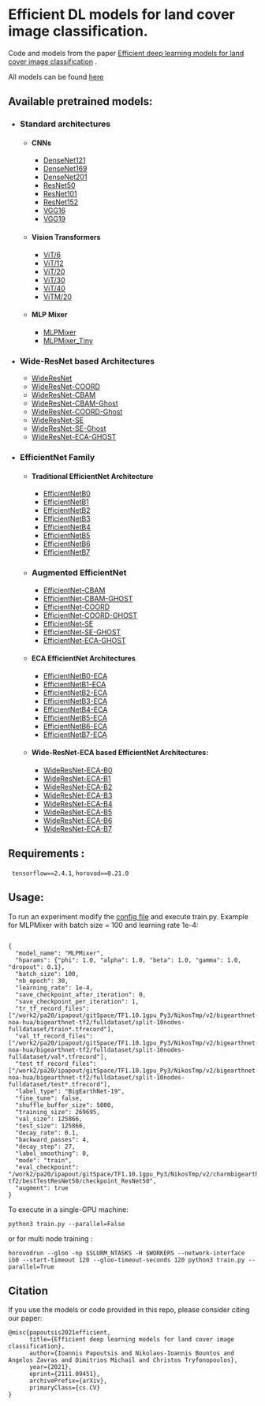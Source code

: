 
# Efficient DL models for land cover image classification.

Code and models from the paper [Efficient deep learning models for land cover image classification](https://arxiv.org/abs/2111.09451) .

All models can be found [here](https://www.dropbox.com/sh/8bzc1k1e2ejcb7f/AABLwOp_acItoOD7fubevlFKa?dl=0)

## Available pretrained models:
- ### Standard architectures
  - #### CNNs  
    - [DenseNet121](https://www.dropbox.com/s/idenhh7g4j3vapb/checkpoint_densenet121.zip?dl=0)
    - [DenseNet169](https://www.dropbox.com/s/qh6cnryod7uric7/checkpoint_DenseNet169.zip?dl=0)
    - [DenseNet201](https://www.dropbox.com/s/w0jdbzdamxfyti7/checkpoint_densenet201.zip?dl=0)
    - [ResNet50](https://www.dropbox.com/s/trsojsbjvlpt9jz/checkpoint_resnet50.zip?dl=0)
    - [ResNet101](https://www.dropbox.com/s/sn2s5xtqlq9721j/checkpoint_resnet101.zip?dl=0)
    - [ResNet152](https://www.dropbox.com/s/ukfsg9s8jxjdb64/checkpoint_resnet152.zip?dl=0)
    - [VGG16](https://www.dropbox.com/s/mxx7jm6pleb9ezu/checkpoint_vgg16.zip?dl=0)
    - [VGG19](https://www.dropbox.com/s/u86oos6i6vp0981/checkpoint_vgg19.zip?dl=0)
  - #### Vision Transformers
    - [ViT/6](https://www.dropbox.com/s/e7ae92x5vitp12e/checkpoint_vit_6.zip?dl=0)
    - [ViT/12](https://www.dropbox.com/s/awyw5uz59cu7rh4/checkpoint_vit_12.zip?dl=0)
    - [ViT/20](https://www.dropbox.com/s/nkmqvulbb9wbgdw/checkpoint_vit_20.zip?dl=0)
    - [ViT/30](https://www.dropbox.com/s/uaayeo2ep7mif3p/checkpoint_vit_30.zip?dl=0)
    - [ViT/40](https://www.dropbox.com/s/yyh8dqngk7j52cw/checkpoint_vit_40.zip?dl=0)
    - [ViTM/20](https://www.dropbox.com/s/4gtoqfjyar27g69/checkpoint_vit_m20.zip?dl=0)
  - #### MLP Mixer
    - [MLPMixer](https://www.dropbox.com/s/29lnfpwc0skkirl/checkpoint_MLPMixer.zip?dl=0)
    - [MLPMixer_Tiny](https://www.dropbox.com/s/lqs69eo512xkkt7/checkpoint_MLPMixer_Tiny.zip?dl=0)

-  ### Wide-ResNet based Architectures
    - [WideResNet](https://www.dropbox.com/s/g2dah9t9zpk5eda/checkpoint_WideResNet.zip?dl=0)
    - [WideResNet-COORD](https://www.dropbox.com/s/qf9n1i0a48uinez/checkpoint_WideResNet_COORD.zip?dl=0)
    - [WideResNet-CBAM](https://www.dropbox.com/s/ddif8bzfoohx2ap/checkpoint_WideResNet_CBAM.zip?dl=0)
    - [WideResNet-CBAM-Ghost](https://www.dropbox.com/s/ychczklu54ifigs/checkpoint_WideResNet_CBAM_GHOST.zip?dl=0)
    - [WideResNet-COORD-Ghost](https://www.dropbox.com/s/ychczklu54ifigs/checkpoint_WideResNet_CBAM_GHOST.zip?dl=0)
    - [WideResNet-SE](https://www.dropbox.com/s/9c6wykn88ettxfs/checkpoint_WideResNet_SE.zip?dl=0) 
    - [WideResNet-SE-Ghost](https://www.dropbox.com/s/9azmeuhfy1ukb52/checkpoint_WideResNet_SE_GHOST.zip?dl=0)
    - [WideResNet-ECA-GHOST](https://www.dropbox.com/s/51kzqsrdfhby26v/checkpoint_WideResNet_ECA_GHOST.zip?dl=0)


- ### EfficientNet Family
  - #### Traditional EfficientNet Architecture
    - [EfficientNetB0](https://www.dropbox.com/s/bex8c96r29c9c47/checkpoint_EfficientNetB0.zip?dl=0)
    - [EfficientNetB1](https://www.dropbox.com/s/hcvmq8abhl4qs5r/checkpoint_EfficientNetB1.zip?dl=0)
    - [EfficientNetB2](https://www.dropbox.com/s/hcvmq8abhl4qs5r/checkpoint_EfficientNetB1.zip?dl=0)
    - [EfficientNetB3](https://www.dropbox.com/s/onmted8umdqv9k9/checkpoint_EfficientNetB3.zip?dl=0)
    - [EfficientNetB4](https://www.dropbox.com/s/jtvncero96unys0/checkpoint_EfficientNetB4.zip?dl=0)
    - [EfficientNetB5](https://www.dropbox.com/s/yrj930z9y8ecogc/checkpoint_EfficientNetB5.zip?dl=0)
    - [EfficientNetB6](https://www.dropbox.com/s/qe3mtzrsv6zb4qx/checkpoint_EfficientNetB6.zip?dl=0)
    - [EfficientNetB7](https://www.dropbox.com/s/3x6q4869d2t537f/checkpoint_EfficientNetB7.zip?dl=0)
  
  - ### Augmented EfficientNet
    - [EfficientNet-CBAM]()
    - [EfficientNet-CBAM-GHOST]()
    - [EfficientNet-COORD]()
    - [EfficientNet-COORD-GHOST]()
    - [EfficientNet-SE]()
    - [EfficientNet-SE-GHOST]()
    - [EfficientNet-ECA-GHOST]()
    
  - #### ECA EfficientNet Architectures
    -  [EfficientNetB0-ECA]()
    -  [EfficientNetB1-ECA]() 
    -  [EfficientNetB2-ECA]()
    -  [EfficientNetB3-ECA]()
    -  [EfficientNetB4-ECA]()
    -  [EfficientNetB5-ECA]()
    -  [EfficientNetB6-ECA]()
    -  [EfficientNetB7-ECA]()
  
  -  #### Wide-ResNet-ECA based EfficientNet Architectures:
     - [WideResNet-ECA-B0]() 
     - [WideResNet-ECA-B1]()
     - [WideResNet-ECA-B2]()
     - [WideResNet-ECA-B3]()
     - [WideResNet-ECA-B4]()
     - [WideResNet-ECA-B5]()
     - [WideResNet-ECA-B6]()
     - [WideResNet-ECA-B7]()


## Requirements :

```  tensorflow==2.4.1 ```, ``` horovod==0.21.0  ```

## Usage:
  To run an experiment modify the [config file](configs/base.json) and execute train.py. Example for MLPMixer with batch size = 100 and learning rate 1e-4:
  ```

{
    "model_name": "MLPMixer",
    "hparams": {"phi": 1.0, "alpha": 1.0, "beta": 1.0, "gamma": 1.0, "dropout": 0.1},
    "batch_size": 100,
    "nb_epoch": 30,
    "learning_rate": 1e-4,
    "save_checkpoint_after_iteration": 0,
    "save_checkpoint_per_iteration": 1,
    "tr_tf_record_files": ["/work2/pa20/ipapout/gitSpace/TF1.10.1gpu_Py3/NikosTmp/v2/bigearthnet-noa-hua/bigearthnet-tf2/fulldataset/split-10nodes-fulldataset/train*.tfrecord"],
    "val_tf_record_files": ["/work2/pa20/ipapout/gitSpace/TF1.10.1gpu_Py3/NikosTmp/v2/bigearthnet-noa-hua/bigearthnet-tf2/fulldataset/split-10nodes-fulldataset/val*.tfrecord"],
    "test_tf_record_files": ["/work2/pa20/ipapout/gitSpace/TF1.10.1gpu_Py3/NikosTmp/v2/bigearthnet-noa-hua/bigearthnet-tf2/fulldataset/split-10nodes-fulldataset/test*.tfrecord"],
    "label_type": "BigEarthNet-19",
    "fine_tune": false,
    "shuffle_buffer_size": 5000,
    "training_size": 269695,
    "val_size": 125866,
    "test_size": 125866,
    "decay_rate": 0.1,
    "backward_passes": 4,
    "decay_step": 27,
    "label_smoothing": 0,
    "mode": "train",
    "eval_checkpoint": "/work2/pa20/ipapout/gitSpace/TF1.10.1gpu_Py3/NikosTmp/v2/charmbigearth/bigearthnet-tf2/bestTestResNet50/checkpoint_ResNet50",
    "augment": true
}

```

To execute in a single-GPU machine:
```
python3 train.py --parallel=False
```

or for multi node training : 
```
horovodrun --gloo -np $SLURM_NTASKS -H $WORKERS --network-interface ib0 --start-timeout 120 --gloo-timeout-seconds 120 python3 train.py --parallel=True
```

## Citation 

If you use the models or code provided in this repo, please consider citing our paper:
```
@misc{papoutsis2021efficient,
      title={Efficient deep learning models for land cover image classification}, 
      author={Ioannis Papoutsis and Nikolaos-Ioannis Bountos and Angelos Zavras and Dimitrios Michail and Christos Tryfonopoulos},
      year={2021},
      eprint={2111.09451},
      archivePrefix={arXiv},
      primaryClass={cs.CV}
}
```
